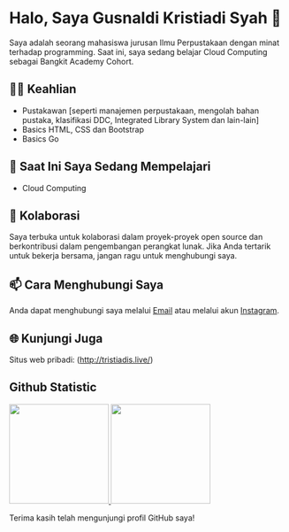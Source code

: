 # Halo, Saya Gusnaldi Kristiadi Syah 👋

Saya adalah seorang mahasiswa jurusan Ilmu Perpustakaan dengan minat terhadap programming. Saat ini, saya sedang belajar Cloud Computing sebagai Bangkit Academy Cohort.
## 👨‍💻 Keahlian
- Pustakawan [seperti manajemen perpustakaan, mengolah bahan pustaka, klasifikasi DDC, Integrated Library System dan lain-lain]
- Basics HTML, CSS dan Bootstrap
- Basics Go

## 🌱 Saat Ini Saya Sedang Mempelajari
- Cloud Computing

## 🤝 Kolaborasi
Saya terbuka untuk kolaborasi dalam proyek-proyek open source dan berkontribusi dalam pengembangan perangkat lunak. Jika Anda tertarik untuk bekerja bersama, jangan ragu untuk menghubungi saya.

## 📫 Cara Menghubungi Saya
Anda dapat menghubungi saya melalui [Email](mailto:gusnaldikrist@gmail.com) atau melalui akun [Instagram](https://www.instagram.com/tristiadis/).

## 🌐 Kunjungi Juga
Situs web pribadi: (http://tristiadis.live/)

## Github Statistic
<p align="left">
<a href="https://github.com/penuliscode">
  <img height="180em" src="https://github-readme-stats-eight-theta.vercel.app/api?username=gusnaldikrist&show_icons=true&theme=algolia&include_all_commits=true&count_private=true"/>
  <img height="180em" src="https://github-readme-stats-eight-theta.vercel.app/api/top-langs/?username=gusnaldikrist&layout=compact&theme=algolia"/>
</a>
</p>

Terima kasih telah mengunjungi profil GitHub saya!



<!---
gusnaldikrist/gusnaldikrist is a ✨ special ✨ repository because its `README.md` (this file) appears on your GitHub profile.
You can click the Preview link to take a look at your changes.
--->

